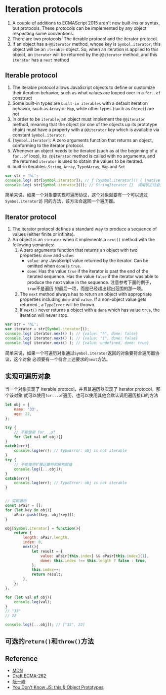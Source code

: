 # Iteration protocols

1. A couple of additions to ECMAScript 2015 aren't new built-ins or syntax, but
protocols. These protocols can be implemented by any object respecting some
conventions.  
2. There are two protocols: The iterable protocol and the iterator protocol.
3. If an object has a `@@iterator` method, whose key is `Symbol.iterator`, this
object will be an `iterable` object. So, when an iteration is applied to this
object, an `iterator` will be returned by the `@@iterator` method, and this
`iterator` has a `next` method


## Iterable protocol
1. The iterable protocol allows JavaScript objects to define or customize their
iteration behavior, such as what values are looped over in a `for..of` construct
2. Some built-in types are `built-in iterables` with a default iteration
behavior, such as `Array` or `Map`, while other types (such as `Object`) are not
3. In order to be `iterable`, an object must implement the `@@iterator` method,
meaning that the object (or one of the objects up its prototype chain) must have
a property with a `@@iterator` key which is available via constant
`Symbol.iterator`.
4. `[Symbol.iterator]`: A zero arguments function that returns an object,
 conforming to the iterator protocol.
5. Whenever an object needs to be iterated (such as at the beginning of a
`for..of` loop), its` @@iterator` method is called with no arguments, and the
returned `iterator` is used to obtain the values to be iterated.
6. built-in iterables: `String`, `Array`, `TypedArray`, `Map` and `Set`
```js
var str = 'hi';
console.log( str[Symbol.iterator]); // ƒ [Symbol.iterator]() { [native code] }
console.log( str[Symbol.iterator]()); // StringIterator {}  调用该方法会返回遍历器
```

简单来说，如果一个对象要实现可遍历协议，这个对象就要有一个可以通过`Symbol.iterator`访
问的方法，该方法会返回一个遍历器。


## Iterator protocol
1. The iterator protocol defines a standard way to produce a sequence of values
(either finite or infinite).
2. An object is an `iterator` when it implements a `next()` method with the
following semantics:
    1. A zero arguments function that returns an object with two properties:
    `done` and `value`:
        * `value`: any JavaScript value returned by the iterator. Can be omitted
        when `done` is `true`.
        * `done`: Has the value `true` if the iterator is past the end of the
        iterated sequence. Has the value `false` if the iterator was able to
        produce the next value in the sequence. 注意参考下面的例子，`true`不是遍历
        的最后一项，而是已经超出超出范围的那一项。
    2. The `next` method always has to return an object with appropriate
    properties including `done` and `value`. If a non-object value gets returned
    , a `TypeError` will be thrown.
    3. If `next()` never returns a object with a `done` which has value `true`,
        the iteration will never stop.

```js
var str = 'hi';
var iterator = str[Symbol.iterator]();
console.log( iterator.next() ); // {value: "h", done: false}
console.log( iterator.next() ); // {value: "i", done: false}
console.log( iterator.next() ); // {value: undefined, done: true}
```

简单来说，如果一个可遍历对象通过`Symbol.iterator`返回的对象要符合遍历器协议，这个对象
必须要有一个符合上述要求的`next`方法。


## 实现可遍历对象
当一个对象实现了 Iterable protocol，并且其遍历器实现了 Iterator protocol，那个该对象
就可以使用`for...of`遍历，也可以使用其他会默认调用遍历接口的方法
```js
let obj = {
    name: '33',
    age: 22,
};

try {
    // 不能使用 for...of
    for (let val of obj){}
}
catch(err){
    console.log(err); // TypeError: obj is not iterable
}
try {
    // 不能使用扩展运算符和解构赋值
    console.log([...obj]);
}
catch(err){
    console.log(err); // TypeError: obj is not iterable
}


// 实现遍历
const aPair = [];
for (let key in obj){
    aPair.push([key, obj[key]]);
}

obj[Symbol.iterator] = function(){
    return {
        length: aPair.length,
        index: 0,
        next(){
            let result = {
                value: aPair[this.index] && aPair[this.index][1],
                done: this.index !== this.length ? false : true,
            };
            this.index++;
            return result;
        },
    };
};

for (let val of obj){
    console.log(val);
}
// "33"
// 22

console.log([...obj]); // ["33", 22]
```


## 可选的`return()`和`throw()`方法


## Reference
* [MDN](https://developer.mozilla.org/en-US/docs/Web/JavaScript/Reference/Iteration_protocols)
* [Draft ECMA-262](https://tc39.github.io/ecma262/#sec-iteration)
* [阮一峰](http://es6.ruanyifeng.com/#docs/iterator)
* [You Don't Know JS: this & Object Prototypes](https://github.com/getify/You-Dont-Know-JS/blob/master/this%20%26%20object%20prototypes/ch3.md)
